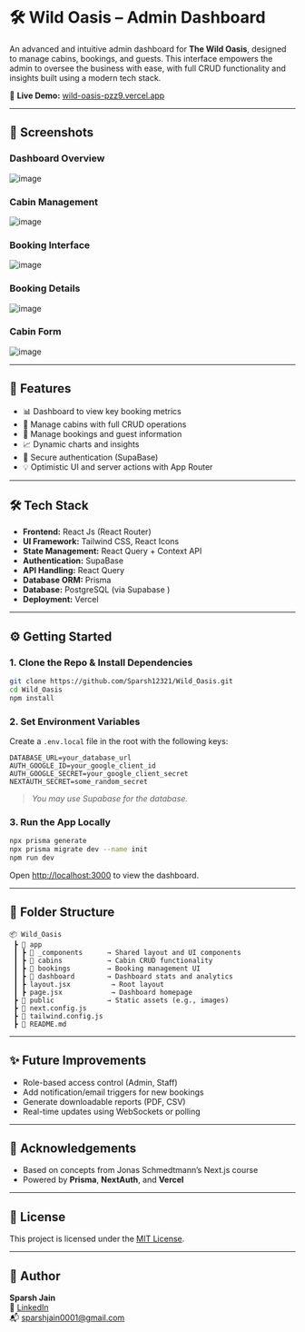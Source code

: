 
# 🛠️ Wild Oasis – Admin Dashboard

An advanced and intuitive admin dashboard for **The Wild Oasis**, designed to manage cabins, bookings, and guests. This interface empowers the admin to oversee the business with ease, with full CRUD functionality and insights built using a modern tech stack.

🚀 **Live Demo:** [wild-oasis-pzz9.vercel.app](https://wild-oasis-pzz9.vercel.app/)

---

## 📸 Screenshots

### Dashboard Overview
![image](https://github.com/user-attachments/assets/9c5a1a38-3e8a-45c2-9326-969335f6bbb7)


### Cabin Management
![image](https://github.com/user-attachments/assets/3ef64ec7-1473-4921-964e-b7c59fdba178)

### Booking Interface
![image](https://github.com/user-attachments/assets/41ee8c54-5cfa-4254-9820-053cc443707a)

### Booking Details
![image](https://github.com/user-attachments/assets/33c8fb5b-c54b-4697-8332-44b2b7e8aee6)

### Cabin Form
![image](https://github.com/user-attachments/assets/032f038c-1f62-41f0-b0ab-eacdfcfdb29d)

---

## 🧾 Features

- 📊 Dashboard to view key booking metrics  
- 🏡 Manage cabins with full CRUD operations  
- 📅 Manage bookings and guest information  
- 📈 Dynamic charts and insights  
- 🔐 Secure authentication (SupaBase)
- 💡 Optimistic UI and server actions with App Router  

---

## 🛠️ Tech Stack

- **Frontend:** React Js (React Router)
- **UI Framework:** Tailwind CSS, React Icons  
- **State Management:** React Query + Context API
- **Authentication:** SupaBase
- **API Handling:**  React Query
- **Database ORM:** Prisma  
- **Database:** PostgreSQL (via Supabase )  
- **Deployment:** Vercel  

---

## ⚙️ Getting Started

### 1. Clone the Repo & Install Dependencies

```bash
git clone https://github.com/Sparsh12321/Wild_Oasis.git
cd Wild_Oasis
npm install
```

### 2. Set Environment Variables

Create a `.env.local` file in the root with the following keys:

```env
DATABASE_URL=your_database_url
AUTH_GOOGLE_ID=your_google_client_id
AUTH_GOOGLE_SECRET=your_google_client_secret
NEXTAUTH_SECRET=some_random_secret
```
> _You may use Supabase  for the database._

### 3. Run the App Locally

```bash
npx prisma generate
npx prisma migrate dev --name init
npm run dev
```

Open [http://localhost:3000](http://localhost:3000) to view the dashboard.

---

## 🧩 Folder Structure

```vbnet
📦 Wild_Oasis
 ┣ 📂 app
 ┃ ┣ 📂 _components      → Shared layout and UI components
 ┃ ┣ 📂 cabins           → Cabin CRUD functionality
 ┃ ┣ 📂 bookings         → Booking management UI
 ┃ ┣ 📂 dashboard        → Dashboard stats and analytics
 ┃ ┣ layout.jsx          → Root layout
 ┃ ┣ page.jsx            → Dashboard homepage
 ┣ 📂 public             → Static assets (e.g., images)
 ┣ 📜 next.config.js
 ┣ 📜 tailwind.config.js
 ┣ 📜 README.md
```

---

## ✨ Future Improvements

- Role-based access control (Admin, Staff)  
- Add notification/email triggers for new bookings  
- Generate downloadable reports (PDF, CSV)  
- Real-time updates using WebSockets or polling  

---

## 🙌 Acknowledgements

- Based on concepts from Jonas Schmedtmann’s Next.js course  
- Powered by **Prisma**, **NextAuth**, and **Vercel**  

---

## 🪪 License

This project is licensed under the [MIT License](./LICENSE).

---

## 👤 Author

**Sparsh Jain**  
🔗 [LinkedIn](https://www.linkedin.com/in/sparshjain21)  
📬 sparshjain0001@gmail.com
